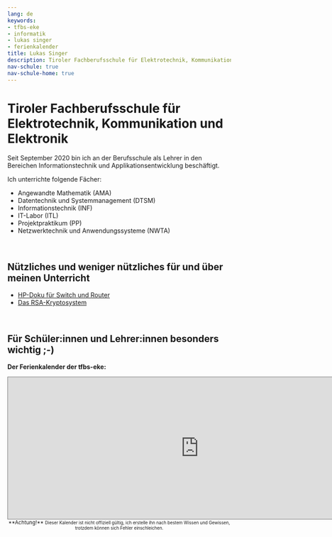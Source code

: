 ```yaml
---
lang: de
keywords:
- tfbs-eke
- informatik
- lukas singer
- ferienkalender
title: Lukas Singer
description: Tiroler Fachberufsschule für Elektrotechnik, Kommunikation und Elektronik
nav-schule: true
nav-schule-home: true
---
```


# Tiroler Fachberufsschule für Elektrotechnik, Kommunikation und Elektronik

Seit September 2020 bin ich an der Berufsschule als Lehrer in den Bereichen
Informationstechnik und Applikationsentwicklung beschäftigt.

Ich unterrichte folgende Fächer:

* Angewandte Mathematik (AMA)
* Datentechnik und Systemmanagement (DTSM)
* Informationstechnik (INF)
* IT-Labor (ITL)
* Projektpraktikum (PP)
* Netzwerktechnik und Anwendungssysteme (NWTA)

<br>

## Nützliches und weniger nützliches für und über meinen Unterricht


- [HP-Doku für Switch und Router](hp-docs.md)
- [Das RSA-Kryptosystem](rsa.md)

<br>

## Für Schüler:innen und Lehrer:innen besonders wichtig ;-)

**Der Ferienkalender der tfbs-eke:**

<center>
<iframe src="https://calendar.google.com/calendar/embed?height=320&wkst=2&ctz=Europe%2FVienna&showCalendars=0&title&showPrint=0&src=NTlhYjU4MTQ0NjM0ZjlkZWU0NzdhNjc2YjY4NjRjM2NmMDJhZjZlNGVhY2I1ZDFhNGUzNmZiOTQxMzRjOWNhYUBncm91cC5jYWxlbmRhci5nb29nbGUuY29t&color=%23A79B8E" style="border:solid 1px #777" width="860" height="320" frameborder="0" scrolling="no"></iframe>
<br>
<small>**Achtung!**   
<small> Dieser Kalender ist nicht offiziell gültig, ich erstelle ihn nach bestem Wissen und Gewissen, trotzdem können sich Fehler einschleichen.</small></small>
</center>
